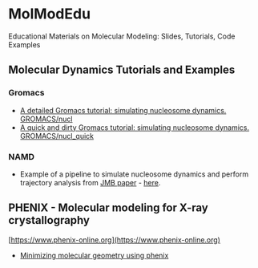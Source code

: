 # MolModEdu
Educational Materials on Molecular Modeling: Slides, Tutorials, Code Examples

## Molecular Dynamics Tutorials and Examples

### Gromacs
- [A detailed Gromacs tutorial: simulating nucleosome dynamics. GROMACS/nucl](GROMACS/nucl)
- [A quick and dirty Gromacs tutorial: simulating nucleosome dynamics. GROMACS/nucl_quick](GROMACS/nucl_quick)

### NAMD
- Example of a pipeline to simulate nucleosome dynamics and perform trajectory analysis from [JMB paper](https://www.ncbi.nlm.nih.gov/pubmed/26699921) - [here](MD/NAMD/nucl). 

## PHENIX - Molecular modeling for X-ray crystallography
[https://www.phenix-online.org](https://www.phenix-online.org)
- [Minimizing molecular geometry using phenix](phenix/geo_minim.md)

